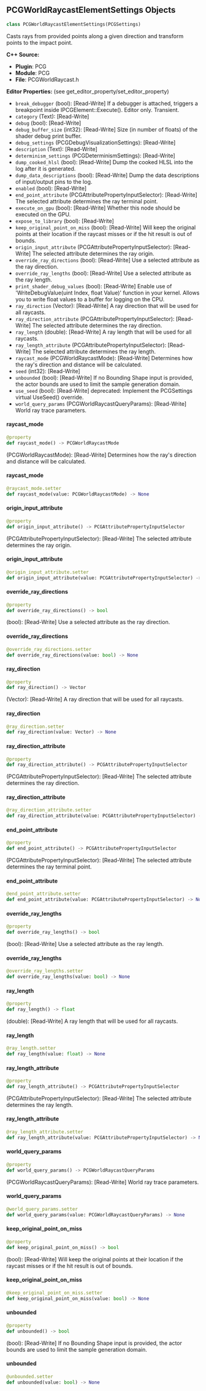 ## PCGWorldRaycastElementSettings Objects

```python
class PCGWorldRaycastElementSettings(PCGSettings)
```

Casts rays from provided points along a given direction and transform points to the impact point.

**C++ Source:**

- **Plugin**: PCG
- **Module**: PCG
- **File**: PCGWorldRaycast.h

**Editor Properties:** (see get_editor_property/set_editor_property)

- ``break_debugger`` (bool):  [Read-Write] If a debugger is attached, triggers a breakpoint inside IPCGElement::Execute(). Editor only. Transient.
- ``category`` (Text):  [Read-Write]
- ``debug`` (bool):  [Read-Write]
- ``debug_buffer_size`` (int32):  [Read-Write] Size (in number of floats) of the shader debug print buffer.
- ``debug_settings`` (PCGDebugVisualizationSettings):  [Read-Write]
- ``description`` (Text):  [Read-Write]
- ``determinism_settings`` (PCGDeterminismSettings):  [Read-Write]
- ``dump_cooked_hlsl`` (bool):  [Read-Write] Dump the cooked HLSL into the log after it is generated.
- ``dump_data_descriptions`` (bool):  [Read-Write] Dump the data descriptions of input/output pins to the log.
- ``enabled`` (bool):  [Read-Write]
- ``end_point_attribute`` (PCGAttributePropertyInputSelector):  [Read-Write] The selected attribute determines the ray terminal point.
- ``execute_on_gpu`` (bool):  [Read-Write] Whether this node should be executed on the GPU.
- ``expose_to_library`` (bool):  [Read-Write]
- ``keep_original_point_on_miss`` (bool):  [Read-Write] Will keep the original points at their location if the raycast misses or if the hit result is out of bounds.
- ``origin_input_attribute`` (PCGAttributePropertyInputSelector):  [Read-Write] The selected attribute determines the ray origin.
- ``override_ray_directions`` (bool):  [Read-Write] Use a selected attribute as the ray direction.
- ``override_ray_lengths`` (bool):  [Read-Write] Use a selected attribute as the ray length.
- ``print_shader_debug_values`` (bool):  [Read-Write] Enable use of 'WriteDebugValue(uint Index, float Value)' function in your kernel. Allows you to write float values to a buffer for logging on the CPU.
- ``ray_direction`` (Vector):  [Read-Write] A ray direction that will be used for all raycasts.
- ``ray_direction_attribute`` (PCGAttributePropertyInputSelector):  [Read-Write] The selected attribute determines the ray direction.
- ``ray_length`` (double):  [Read-Write] A ray length that will be used for all raycasts.
- ``ray_length_attribute`` (PCGAttributePropertyInputSelector):  [Read-Write] The selected attribute determines the ray length.
- ``raycast_mode`` (PCGWorldRaycastMode):  [Read-Write] Determines how the ray's direction and distance will be calculated.
- ``seed`` (int32):  [Read-Write]
- ``unbounded`` (bool):  [Read-Write] If no Bounding Shape input is provided, the actor bounds are used to limit the sample generation domain.
- ``use_seed`` (bool):  [Read-Write]
  deprecated: Implement the PCGSettings virtual UseSeed() override.
- ``world_query_params`` (PCGWorldRaycastQueryParams):  [Read-Write] World ray trace parameters.

<a id="unreal.PCGWorldRaycastElementSettings.raycast_mode"></a>

#### raycast_mode

```python
@property
def raycast_mode() -> PCGWorldRaycastMode
```

(PCGWorldRaycastMode):  [Read-Write] Determines how the ray's direction and distance will be calculated.

<a id="unreal.PCGWorldRaycastElementSettings.raycast_mode"></a>

#### raycast_mode

```python
@raycast_mode.setter
def raycast_mode(value: PCGWorldRaycastMode) -> None
```

<a id="unreal.PCGWorldRaycastElementSettings.origin_input_attribute"></a>

#### origin_input_attribute

```python
@property
def origin_input_attribute() -> PCGAttributePropertyInputSelector
```

(PCGAttributePropertyInputSelector):  [Read-Write] The selected attribute determines the ray origin.

<a id="unreal.PCGWorldRaycastElementSettings.origin_input_attribute"></a>

#### origin_input_attribute

```python
@origin_input_attribute.setter
def origin_input_attribute(value: PCGAttributePropertyInputSelector) -> None
```

<a id="unreal.PCGWorldRaycastElementSettings.override_ray_directions"></a>

#### override_ray_directions

```python
@property
def override_ray_directions() -> bool
```

(bool):  [Read-Write] Use a selected attribute as the ray direction.

<a id="unreal.PCGWorldRaycastElementSettings.override_ray_directions"></a>

#### override_ray_directions

```python
@override_ray_directions.setter
def override_ray_directions(value: bool) -> None
```

<a id="unreal.PCGWorldRaycastElementSettings.ray_direction"></a>

#### ray_direction

```python
@property
def ray_direction() -> Vector
```

(Vector):  [Read-Write] A ray direction that will be used for all raycasts.

<a id="unreal.PCGWorldRaycastElementSettings.ray_direction"></a>

#### ray_direction

```python
@ray_direction.setter
def ray_direction(value: Vector) -> None
```

<a id="unreal.PCGWorldRaycastElementSettings.ray_direction_attribute"></a>

#### ray_direction_attribute

```python
@property
def ray_direction_attribute() -> PCGAttributePropertyInputSelector
```

(PCGAttributePropertyInputSelector):  [Read-Write] The selected attribute determines the ray direction.

<a id="unreal.PCGWorldRaycastElementSettings.ray_direction_attribute"></a>

#### ray_direction_attribute

```python
@ray_direction_attribute.setter
def ray_direction_attribute(value: PCGAttributePropertyInputSelector) -> None
```

<a id="unreal.PCGWorldRaycastElementSettings.end_point_attribute"></a>

#### end_point_attribute

```python
@property
def end_point_attribute() -> PCGAttributePropertyInputSelector
```

(PCGAttributePropertyInputSelector):  [Read-Write] The selected attribute determines the ray terminal point.

<a id="unreal.PCGWorldRaycastElementSettings.end_point_attribute"></a>

#### end_point_attribute

```python
@end_point_attribute.setter
def end_point_attribute(value: PCGAttributePropertyInputSelector) -> None
```

<a id="unreal.PCGWorldRaycastElementSettings.override_ray_lengths"></a>

#### override_ray_lengths

```python
@property
def override_ray_lengths() -> bool
```

(bool):  [Read-Write] Use a selected attribute as the ray length.

<a id="unreal.PCGWorldRaycastElementSettings.override_ray_lengths"></a>

#### override_ray_lengths

```python
@override_ray_lengths.setter
def override_ray_lengths(value: bool) -> None
```

<a id="unreal.PCGWorldRaycastElementSettings.ray_length"></a>

#### ray_length

```python
@property
def ray_length() -> float
```

(double):  [Read-Write] A ray length that will be used for all raycasts.

<a id="unreal.PCGWorldRaycastElementSettings.ray_length"></a>

#### ray_length

```python
@ray_length.setter
def ray_length(value: float) -> None
```

<a id="unreal.PCGWorldRaycastElementSettings.ray_length_attribute"></a>

#### ray_length_attribute

```python
@property
def ray_length_attribute() -> PCGAttributePropertyInputSelector
```

(PCGAttributePropertyInputSelector):  [Read-Write] The selected attribute determines the ray length.

<a id="unreal.PCGWorldRaycastElementSettings.ray_length_attribute"></a>

#### ray_length_attribute

```python
@ray_length_attribute.setter
def ray_length_attribute(value: PCGAttributePropertyInputSelector) -> None
```

<a id="unreal.PCGWorldRaycastElementSettings.world_query_params"></a>

#### world_query_params

```python
@property
def world_query_params() -> PCGWorldRaycastQueryParams
```

(PCGWorldRaycastQueryParams):  [Read-Write] World ray trace parameters.

<a id="unreal.PCGWorldRaycastElementSettings.world_query_params"></a>

#### world_query_params

```python
@world_query_params.setter
def world_query_params(value: PCGWorldRaycastQueryParams) -> None
```

<a id="unreal.PCGWorldRaycastElementSettings.keep_original_point_on_miss"></a>

#### keep_original_point_on_miss

```python
@property
def keep_original_point_on_miss() -> bool
```

(bool):  [Read-Write] Will keep the original points at their location if the raycast misses or if the hit result is out of bounds.

<a id="unreal.PCGWorldRaycastElementSettings.keep_original_point_on_miss"></a>

#### keep_original_point_on_miss

```python
@keep_original_point_on_miss.setter
def keep_original_point_on_miss(value: bool) -> None
```

<a id="unreal.PCGWorldRaycastElementSettings.unbounded"></a>

#### unbounded

```python
@property
def unbounded() -> bool
```

(bool):  [Read-Write] If no Bounding Shape input is provided, the actor bounds are used to limit the sample generation domain.

<a id="unreal.PCGWorldRaycastElementSettings.unbounded"></a>

#### unbounded

```python
@unbounded.setter
def unbounded(value: bool) -> None
```

<a id="unreal.PCGGridLinkageSettings"></a>